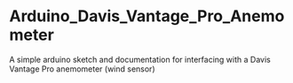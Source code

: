 # Arduino_Davis_Vantage_Pro_Anemometer
A simple arduino sketch and documentation for interfacing with a Davis Vantage Pro anemometer (wind sensor)
